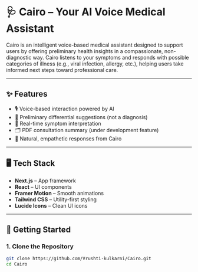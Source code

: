 # 🩺 Cairo – Your AI Voice Medical Assistant

Cairo is an intelligent voice-based medical assistant designed to support users by offering preliminary health insights in a compassionate, non-diagnostic way. Cairo listens to your symptoms and responds with possible categories of illness (e.g., viral infection, allergy, etc.), helping users take informed next steps toward professional care.

---

## ✨ Features

- 🎙️ Voice-based interaction powered by AI
- 🤖 Preliminary differential suggestions (not a diagnosis)
- 🧠 Real-time symptom interpretation
- 🗂️ PDF consultation summary (under development feature)
- 💬 Natural, empathetic responses from Cairo
---

## 🖥️ Tech Stack

- **Next.js** – App framework
- **React** – UI components
- **Framer Motion** – Smooth animations
- **Tailwind CSS** – Utility-first styling
- **Lucide Icons** – Clean UI icons

---

## 🚀 Getting Started

### 1. Clone the Repository

```bash
git clone https://github.com/Vrushti-kulkarni/Cairo.git
cd Cairo
